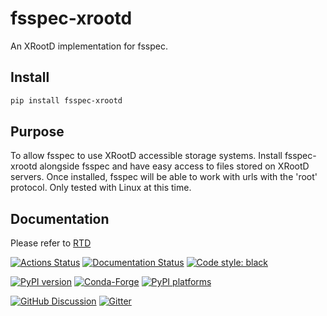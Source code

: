 # fsspec-xrootd

An XRootD implementation for fsspec.

## Install

```bash
pip install fsspec-xrootd
```

## Purpose

To allow fsspec to use XRootD accessible storage systems. Install fsspec-xrootd
alongside fsspec and have easy access to files stored on XRootD servers. Once
installed, fsspec will be able to work with urls with the 'root' protocol. Only
tested with Linux at this time.

## Documentation

Please refer to [RTD](https://scikit-hep.org/fsspec-xrootd/)

[![Actions Status][actions-badge]][actions-link]
[![Documentation Status][rtd-badge]][rtd-link]
[![Code style: black][black-badge]][black-link]

[![PyPI version][pypi-version]][pypi-link]
[![Conda-Forge][conda-badge]][conda-link]
[![PyPI platforms][pypi-platforms]][pypi-link]

[![GitHub Discussion][github-discussions-badge]][github-discussions-link]
[![Gitter][gitter-badge]][gitter-link]

<!-- prettier-ignore-start -->
[actions-badge]:            https://github.com/scikit-hep/fsspec-xrootd/workflows/CI/badge.svg
[actions-link]:             https://github.com/scikit-hep/fsspec-xrootd/actions
[black-badge]:              https://img.shields.io/badge/code%20style-black-000000.svg
[black-link]:               https://github.com/psf/black
[conda-badge]:              https://img.shields.io/conda/vn/conda-forge/fsspec-xrootd
[conda-link]:               https://github.com/conda-forge/fsspec-xrootd-feedstock
[github-discussions-badge]: https://img.shields.io/static/v1?label=Discussions&message=Ask&color=blue&logo=github
[github-discussions-link]:  https://github.com/scikit-hep/fsspec-xrootd/discussions
[gitter-badge]:             https://badges.gitter.im/https://github.com/scikit-hep/fsspec-xrootd/community.svg
[gitter-link]:              https://gitter.im/https://github.com/scikit-hep/fsspec-xrootd/community?utm_source=badge&utm_medium=badge&utm_campaign=pr-badge
[pypi-link]:                https://pypi.org/project/fsspec-xrootd/
[pypi-platforms]:           https://img.shields.io/pypi/pyversions/fsspec-xrootd
[pypi-version]:             https://badge.fury.io/py/fsspec-xrootd.svg
[rtd-badge]:                https://readthedocs.org/projects/fsspec-xrootd/badge/?version=latest
[rtd-link]:                 https://scikit-hep.github.io/fsspec-xrootd/
[sk-badge]:                 https://scikit-hep.org/assets/images/Scikit--HEP-Project-blue.svg
<!-- prettier-ignore-end -->
